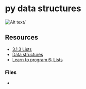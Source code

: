 # py data structures

![Alt text](https://mir-s3-cdn-cf.behance.net/project_modules/max_1200/5eeea355389655.59822ff824b72.gif)/[](https://mir-s3-cdn-cf.behance.net/project_modules/max_1200/5eeea355389655.59822ff824b72.gif)

## Resources

* [3.1.3 Lists](https://docs.python.org/3/tutorial/introduction.html#lists) 
* [Data structures](https://docs.python.org/3/tutorial/datastructures.html)
* [Learn to program 6: Lists](https://www.youtube.com/watch?v=A1HUzrvS-Pw)

### Files
* 
